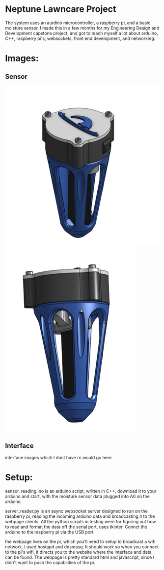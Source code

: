 # Neptune Lawncare Project

The system uses an aurdino microcontroller, a raspberry pi, and a basic moisture sensor. I made this in a few months for my Engineering Design and Development capstone project, and got to teach myself a lot about arduino, C++, raspberry pi's, websockets, front end development, and networking. 

# Images:

## Sensor
![alt](https://github.com/igobyjack/neptune_interface/blob/main/images/sensor1.png)
![alt](https://github.com/igobyjack/neptune_interface/blob/main/images/sensor2.png)

## Interface
interface images which I dont have rn would go here

# Setup: 

sensor_reading.ino is an arduino script, written in C++, download it to your arduino and start, with the moisture sensor data plugged into A0 on the arduino.

server_reader.py is an async websocket server designed to run on the raspberry pi, reading the incoming arduino data and broadcasting it to the webpage clients. All the python scripts in testing were for figuring out how to read and format the data off the serial port,  uses tkinter. Connct the arduino to the raspberry pi via the USB port.

the webpage lives on the pi, which you'll need to setup to broadcast a wifi network. I used hostapd and dnsmasq. It should work so when you connect to the pi's wifi, it directs you to the website where the interface and data can be found. The webpage is pretty standard html and javascript, since I didn't want to push the capabilities of the pi.
